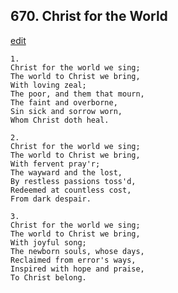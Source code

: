 
## 670.  Christ for the World
[edit](https://docs.google.com/document/d/10buxShORCZ9Jytx%2DVdNXzr1kBWxYVSKN/edit?mode=html)



    1.
    Christ for the world we sing;
    The world to Christ we bring,
    With loving zeal; 
    The poor, and them that mourn,
    The faint and overborne,
    Sin sick and sorrow worn,
    Whom Christ doth heal.

    2.
    Christ for the world we sing;
    The world to Christ we bring,
    With fervent pray'r;
    The wayward and the lost,
    By restless passions toss'd,
    Redeemed at countless cost,
    From dark despair.

    3.
    Christ for the world we sing;
    The world to Christ we bring,
    With joyful song;
    The newborn souls, whose days,
    Reclaimed from error's ways,
    Inspired with hope and praise,
    To Christ belong.
